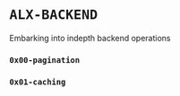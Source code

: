# `ALX-BACKEND`
Embarking into indepth backend operations

### `0x00-pagination`
### `0x01-caching`
